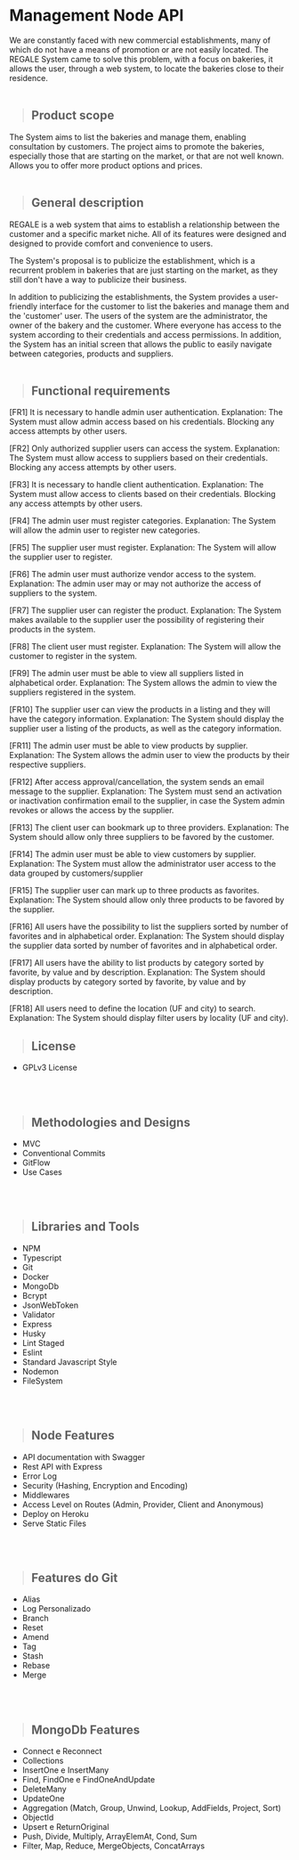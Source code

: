 # **Management Node API**
We are constantly faced with new commercial establishments, many of which do not have a means of promotion or are not easily located. The REGALE System came to solve this problem, with a focus on bakeries, it allows the user, through a web system, to locate the bakeries close to their residence.
<br/>
<br/>

> ## Product scope
The System aims to list the bakeries and manage them, enabling consultation by customers. The project aims to promote the bakeries, especially those that are starting on the market, or that are not well known. Allows you to offer more product options and prices.
<br/>
<br/>

> ## General description
REGALE is a web system that aims to establish a relationship between the customer and a specific market niche. All of its features were designed and designed to provide comfort and convenience to users.

The System's proposal is to publicize the establishment, which is a recurrent problem in bakeries that are just starting on the market, as they still don't have a way to publicize their business.

In addition to publicizing the establishments, the System provides a user-friendly interface for the customer to list the bakeries and manage them and the 'customer' user. The users of the system are the administrator, the owner of the bakery and the customer. Where everyone has access to the system according to their credentials and access permissions. In addition, the System has an initial screen that allows the public to easily navigate between categories, products and suppliers.
<br/>
<br/>

> ## Functional requirements
[FR1] It is necessary to handle admin user authentication. Explanation: The System must allow admin access based on his credentials. Blocking any access attempts by other users.

[FR2] Only authorized supplier users can access the system. Explanation: The System must allow access to suppliers based on their credentials. Blocking any access attempts by other users.

[FR3] It is necessary to handle client authentication. Explanation: The System must allow access to clients based on their credentials. Blocking any access attempts by other users.

[FR4] The admin user must register categories. Explanation: The System will allow the admin user to register new categories.

[FR5] The supplier user must register. Explanation: The System will allow the supplier user to register.

[FR6] The admin user must authorize vendor access to the system. Explanation: The admin user may or may not authorize the access of suppliers to the system.

[FR7] The supplier user can register the product. Explanation: The System makes available to the supplier user the possibility of registering their products in the system.

[FR8] The client user must register. Explanation: The System will allow the customer to register in the system.

[FR9] The admin user must be able to view all suppliers listed in alphabetical order. Explanation: The System allows the admin to view the suppliers registered in the system.

[FR10] The supplier user can view the products in a listing and they will have the category information. Explanation: The System should display the supplier user a listing of the products, as well as the category information.

[FR11] The admin user must be able to view products by supplier. Explanation: The System allows the admin user to view the products by their respective suppliers.

[FR12] After access approval/cancellation, the system sends an email message to the supplier. Explanation: The System must send an activation or inactivation confirmation email to the supplier, in case the System admin revokes or allows the access by the supplier.

[FR13] The client user can bookmark up to three providers. Explanation: The System should allow only three suppliers to be favored by the customer.

[FR14] The admin user must be able to view customers by supplier. Explanation: The System must allow the administrator user access to the data grouped by customers/supplier

[FR15] The supplier user can mark up to three products as favorites. Explanation: The System should allow only three products to be favored by the supplier.

[FR16] All users have the possibility to list the suppliers sorted by number of favorites and in alphabetical order. Explanation: The System should display the supplier data sorted by number of favorites and in alphabetical order.

[FR17] All users have the ability to list products by category sorted by favorite, by value and by description. Explanation: The System should display products by category sorted by favorite, by value and by description.

[FR18] All users need to define the location (UF and city) to search. Explanation: The System should display filter users by locality (UF and city).

> ## License
- GPLv3 License
<br/>
<br/>

> ## Methodologies and Designs
* MVC
* Conventional Commits
* GitFlow
* Use Cases
<br/>
<br/>

> ## Libraries and Tools
* NPM
* Typescript
* Git
* Docker
* MongoDb
* Bcrypt
* JsonWebToken
* Validator
* Express
* Husky
* Lint Staged
* Eslint
* Standard Javascript Style
* Nodemon
* FileSystem
<br/>
<br/>

> ## Node Features
* API documentation with Swagger
* Rest API with Express
* Error Log
* Security (Hashing, Encryption and Encoding)
* Middlewares
* Access Level on Routes (Admin, Provider, Client and Anonymous)
* Deploy on Heroku
* Serve Static Files
<br/>
<br/>

> ## Features do Git
* Alias
* Log Personalizado
* Branch
* Reset
* Amend
* Tag
* Stash
* Rebase
* Merge
<br/>
<br/>

> ## MongoDb Features
* Connect e Reconnect
* Collections
* InsertOne e InsertMany
* Find, FindOne e FindOneAndUpdate
* DeleteMany
* UpdateOne
* Aggregation (Match, Group, Unwind, Lookup, AddFields, Project, Sort)
* ObjectId
* Upsert e ReturnOriginal
* Push, Divide, Multiply, ArrayElemAt, Cond, Sum
* Filter, Map, Reduce, MergeObjects, ConcatArrays